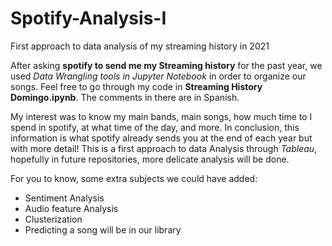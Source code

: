 # Spotify-Analysis-I
First approach to data analysis of my streaming history in 2021

After asking **spotify to send me my Streaming history** for the past year, we used _Data Wrangling tools in Jupyter Notebook_ in order to organize our songs.
Feel free to go through my code in **Streaming History Domingo.ipynb**. The comments in there are in Spanish.

My interest was to know my main bands, main songs, how much time to I spend in spotify, at what time of the day, and more.
In conclusion, this information is what spotify already sends you at the end of each year but with more detail!
This is a first approach to data Analysis through _Tableau_, hopefully in future repositories, more delicate analysis will be done.

For you to know, some extra subjects we could have added:
- Sentiment Analysis
- Audio feature Analysis
- Clusterization
- Predicting a song will be in our library
